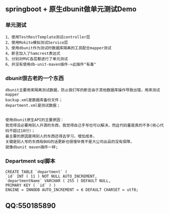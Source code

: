 ## springboot + 原生dbunit做单元测试Demo

### 单元测试

    1、使用TestRestTemplate测试controller层
    2、使用Mokito模拟测试Service层
    3、使用dbunit作为测试时数据库隔离的工具配合mapper测试
    4、断言加入了hamcrest表达式
    5、分别对MVC各层都进行了单元测试
    6、并没有使用db-unit-maven插件->此插件"有毒"

### dbunit很古老的一个东西

    dbunit主要用来隔离测试数据，防止我们写的断言由于其他数据库操作导致出错，用来测试mapper
    backup.xml是数据库备份文件；
    department.xml是测试数据；
    
    
    使用dbunit原生API的主要原因：
    我觉得没必要用别人开源的东西，我觉得自己手写也可以解决，而且代码量是真的不多(核心代码不超过10行)；
    最主要的原因是用别人的东西还得去学习，增加成本，
    关键是别人写的东西有BUG的话更新也很慢毕竟不是大公司出品的没有保障，
    就像dbunit maven插件一样;
### Department sql脚本
    
    CREATE TABLE `department` ( 
    `id` INT ( 11 ) NOT NULL AUTO_INCREMENT, 
    `departmentName` VARCHAR ( 255 ) DEFAULT NULL, 
    PRIMARY KEY ( `id` ) ) 
    ENGINE = INNODB AUTO_INCREMENT = 6 DEFAULT CHARSET = utf8;

## QQ:550185890
